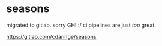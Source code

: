 # seasons

migrated to gitlab.  sorry GH! :/  ci pipelines are just _too_ great.

https://gitlab.com/cdaringe/seasons
